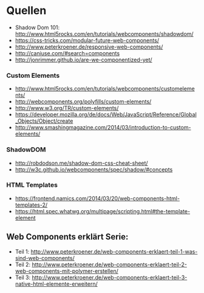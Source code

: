 # Quellen

- Shadow Dom 101: http://www.html5rocks.com/en/tutorials/webcomponents/shadowdom/
- https://css-tricks.com/modular-future-web-components/
- http://www.peterkroener.de/responsive-web-components/
- http://caniuse.com/#search=components
- http://jonrimmer.github.io/are-we-componentized-yet/

### Custom Elements
- http://www.html5rocks.com/en/tutorials/webcomponents/customelements/
- http://webcomponents.org/polyfills/custom-elements/
- http://www.w3.org/TR/custom-elements/
- https://developer.mozilla.org/de/docs/Web/JavaScript/Reference/Global_Objects/Object/create
- http://www.smashingmagazine.com/2014/03/introduction-to-custom-elements/

### ShadowDOM
- http://robdodson.me/shadow-dom-css-cheat-sheet/
- http://w3c.github.io/webcomponents/spec/shadow/#concepts

### HTML Templates
- https://frontend.namics.com/2014/03/20/web-components-html-templates-2/
- https://html.spec.whatwg.org/multipage/scripting.html#the-template-element


## Web Components erklärt Serie:

- Teil 1: http://www.peterkroener.de/web-components-erklaert-teil-1-was-sind-web-components/
- Teil 2: http://www.peterkroener.de/web-components-erklaert-teil-2-web-components-mit-polymer-erstellen/
- Teil 3: http://www.peterkroener.de/web-components-erklaert-teil-3-native-html-elemente-erweitern/